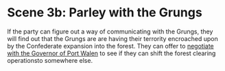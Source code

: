 # Scene 3b: Parley with the Grungs

If the party can figure out a way of communicating with the Grungs, they will
find out that the Grungs are are having their terrority encroached upon by the
Confederate expansion into the forest. They can offer to 
[negotiate with the Governor of Port Walen](../act-3/scene-2b.md) 
to see if they can shift the forest clearing operationsto somewhere else.